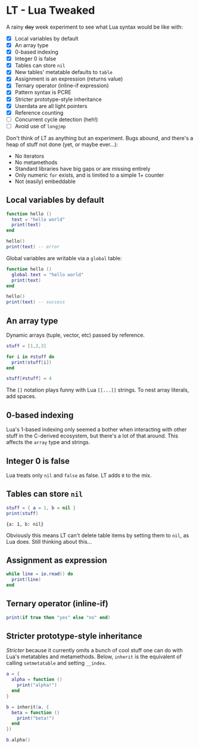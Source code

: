 # LT - Lua Tweaked

A rainy ~~day~~ week experiment to see what Lua syntax would be like with:

- [x] Local variables by default
- [x] An array type
- [x] 0-based indexing
- [x] Integer 0 is false
- [x] Tables can store `nil`
- [x] New tables' metatable defaults to `table`
- [x] Assignment is an expression (returns value)
- [x] Ternary operator (inline-if expression)
- [x] Pattern syntax is PCRE
- [x] Stricter prototype-style inheritance
- [x] Userdata are all light pointers
- [x] Reference counting
- [ ] Concurrent cycle detection (heh!)
- [ ] Avoid use of `longjmp`

Don't think of LT as anything but an experiment. Bugs abound, and there's a heap of stuff not done (yet, or maybe ever...):

- No iterators
- No metamethods
- Standard libraries have big gaps or are missing entirely
- Only numeric `for` exists, and is limited to a simple 1+ counter
- Not (easily) embeddable

## Local variables by default

```lua
function hello ()
  text = "hello world"
  print(text)
end

hello()
print(text) -- error
```

Global variables are writable via a `global` table:

```lua
function hello ()
  global.text = "hello world"
  print(text)
end

hello()
print(text) -- success
```

## An array type

Dynamic arrays (tuple, vector, etc) passed by reference.

```lua
stuff = [1,2,3]

for i in #stuff do
  print(stuff[i])
end

stuff[#stuff] = 4
```

The `[]` notation plays funny with Lua `[[...]]` strings. To nest array literals, add spaces.

## 0-based indexing

Lua's 1-based indexing only seemed a bother when interacting with other stuff in the C-derived ecosystem, but there's a lot of that around. This affects the `array` type and strings.

## Integer 0 is false

Lua treats only `nil` and `false` as false. LT adds `0` to the mix.

## Tables can store `nil`

```lua
stuff = { a = 1, b = nil }
print(stuff)
```

```
{a: 1, b: nil}
```

Obviously this means LT can't delete table items by setting them to `nil`, as Lua does. Still thinking about this...

## Assignment as expression

```lua
while line = io.read() do
  print(line)
end
```

## Ternary operator (inline-if)

```lua
print(if true then "yes" else "no" end)
```

## Stricter prototype-style inheritance

*Stricter* because it currently omits a bunch of cool stuff one can do with Lua's metatables and metamethods. Below, `inherit` is the equivalent of calling `setmetatable` and setting `__index`.

```lua
a = {
  alpha = function ()
    print("alpha!")
  end
}

b = inherit(a, {
  beta = function ()
    print("beta!")
  end
})

b.alpha()
```
